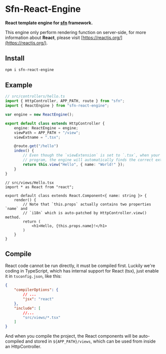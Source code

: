 # Sfn-React-Engine

**React template engine for [sfn](https://github.com/hyurl/sfn) framework.**

This engine only perform rendering function on server-side, for more information
about **React**, please visit [https://reactjs.org/](https://reactjs.org/).

## Install

```sh
npm i sfn-react-engine
```

## Example

```typescript
// src/controllers/hello.ts
import { HttpController, APP_PATH, route } from "sfn";
import { ReactEngine } from "sfn-react-engine";

var engine = new ReactEngine();

export default class extends HttpController {
    engine: ReactEngine = engine;
    viewPath = APP_PATH + "/view";
    viewExtname = ".tsx";

    @route.get("/hello")
    index() {
        // Even though the `viewExtension` is set to `.tsx`, when your run the 
        // program, the engine will automatically finds the correct extname.
        return this.view("Hello", { name: "World!" });
    }
}
```

```tsx
// src/views/Hello.tsx
import * as React from "react";

export default class extends React.Component<{ name: string }> {
    render() {
        // Note that `this.props` actually contains two properties `name` and 
        // `i18n` which is auto-patched by HttpController.view() method.
        return (
            <h1>Hello, {this.props.name}!</h1>
        )
    }
}
```

## Compile

React code cannot be run directly, it must be compiled first. Luckily we're 
coding in TypeScript, which has internal support for React (tsx), just enable it
in `tsconfig.json`, like this:

```json
{
    "compilerOptions": {
        // ...
        "jsx": "react"
    },
    "include": [
        //...
        "src/views/*.tsx"
    ]
}
```

And when you compile the project, the React components will be auto-compiled and 
stored in `${APP_PATH}/views`, which can be used from inside an HttpController.